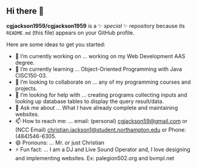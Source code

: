 ## Hi there 👋


**cgjackson1959/cgjackson1959** is a ✨ _special_ ✨ repository because its `README.md` (this file) appears on your GitHub profile.

Here are some ideas to get you started:

- 🔭 I’m currently working on ... working on my Web Development AAS degree.
- 🌱 I’m currently learning ... Object-Oriented Programming with Java CISC150-03.
- 👯 I’m looking to collaborate on ... any of my programming courses and projects.
- 🤔 I’m looking for help with ... creating programs collecting inputs and looking up database tables to display the query result/data.
- 💬 Ask me about ... What I have already complete and maintaining websites.
- 📫 How to reach me: ... email: (personal) cgjackson59@gmail.com or (NCC Email) christian.jackson1@student.northampton.edu or Phone: (484)546-6305.
- 😄 Pronouns: ... Mr. or just Christian
- ⚡ Fun fact: ... I am a DJ and Live Sound Operator and, I love designing and implementing websites. Ex: palegion502.org and bvmpl.net

